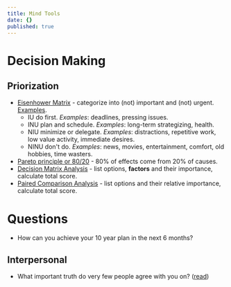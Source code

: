 ```yaml
---
title: Mind Tools
date: {}
published: true
---
```


# Decision Making

## Priorization

* [Eisenhower Matrix](http://www.eisenhower.me/eisenhower-matrix/) - categorize into (not) important and (not) urgent. [Examples](http://www.planetofsuccess.com/blog/2015/stephen-coveys-time-management-matrix-explained/).
  * IU do first. _Examples_: deadlines, pressing issues.
  * INU plan and schedule. _Examples_: long-term strategizing, health.
  * NIU minimize or delegate. _Examples_: distractions, repetitive work, low value activity, immediate desires.
  * NINU don't do. _Examples_: news, movies, entertainment, comfort, old hobbies, time wasters.
* [Pareto principle or 80/20](https://en.wikipedia.org/wiki/Pareto_principle) - 80% of effects come from 20% of causes.
* [Decision Matrix Analysis](https://www.mindtools.com/pages/article/newTED_03.htm) - list options, **factors** and their importance, calculate total score.
* [Paired Comparison Analysis](https://www.mindtools.com/pages/article/newTED_02.htm) - list options and their relative importance, calculate total score.


# Questions

* How can you achieve your 10 year plan in the next 6 months?

## Interpersonal

* What important truth do very few people agree with you on? ([read](https://fs.blog/2015/11/the-single-best-interview-question-you-can-ask/))
